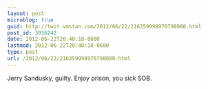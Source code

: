```yaml
---
layout: post
microblog: true
guid: http://twit.vmstan.com/2012/06/22/216359998970798080.html
post_id: 3036242
date: 2012-06-22T20:40:18-0600
lastmod: 2012-06-22T20:40:18-0600
type: post
url: /2012/06/22/216359998970798080.html
---
```

Jerry Sandusky, guilty. Enjoy prison, you sick SOB.
